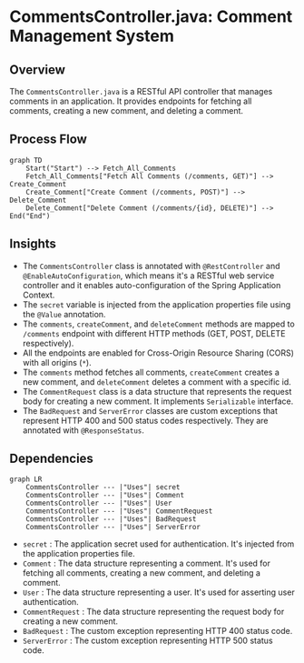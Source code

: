 # CommentsController.java: Comment Management System

## Overview
The `CommentsController.java` is a RESTful API controller that manages comments in an application. It provides endpoints for fetching all comments, creating a new comment, and deleting a comment.

## Process Flow

```mermaid
graph TD
    Start("Start") --> Fetch_All_Comments
    Fetch_All_Comments["Fetch All Comments (/comments, GET)"] --> Create_Comment
    Create_Comment["Create Comment (/comments, POST)"] --> Delete_Comment
    Delete_Comment["Delete Comment (/comments/{id}, DELETE)"] --> End("End")
```

## Insights
- The `CommentsController` class is annotated with `@RestController` and `@EnableAutoConfiguration`, which means it's a RESTful web service controller and it enables auto-configuration of the Spring Application Context.
- The `secret` variable is injected from the application properties file using the `@Value` annotation.
- The `comments`, `createComment`, and `deleteComment` methods are mapped to `/comments` endpoint with different HTTP methods (GET, POST, DELETE respectively).
- All the endpoints are enabled for Cross-Origin Resource Sharing (CORS) with all origins (`*`).
- The `comments` method fetches all comments, `createComment` creates a new comment, and `deleteComment` deletes a comment with a specific id.
- The `CommentRequest` class is a data structure that represents the request body for creating a new comment. It implements `Serializable` interface.
- The `BadRequest` and `ServerError` classes are custom exceptions that represent HTTP 400 and 500 status codes respectively. They are annotated with `@ResponseStatus`.

## Dependencies
```mermaid
graph LR
    CommentsController --- |"Uses"| secret
    CommentsController --- |"Uses"| Comment
    CommentsController --- |"Uses"| User
    CommentsController --- |"Uses"| CommentRequest
    CommentsController --- |"Uses"| BadRequest
    CommentsController --- |"Uses"| ServerError
```
- `secret` : The application secret used for authentication. It's injected from the application properties file.
- `Comment` : The data structure representing a comment. It's used for fetching all comments, creating a new comment, and deleting a comment.
- `User` : The data structure representing a user. It's used for asserting user authentication.
- `CommentRequest` : The data structure representing the request body for creating a new comment.
- `BadRequest` : The custom exception representing HTTP 400 status code.
- `ServerError` : The custom exception representing HTTP 500 status code.
